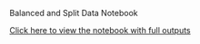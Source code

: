 Balanced and Split Data Notebook

[Click here to view the notebook with full outputs](https://drive.google.com/file/d/1fiIJv_o39ksHWRg9f9RGV1WRdcT19kjE/view?usp=sharing)

